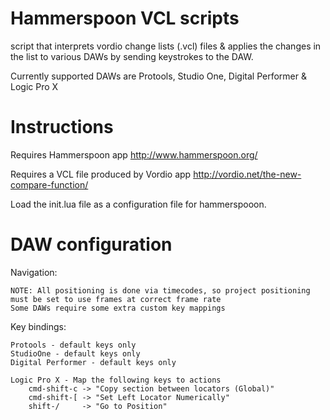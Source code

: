 # Hammerspoon VCL scripts

script that interprets vordio change lists (.vcl) files & applies the changes
in the list to various DAWs by sending keystrokes to the DAW.

Currently supported DAWs are Protools, Studio One, Digital Performer & Logic Pro X

# Instructions

Requires Hammerspoon app http://www.hammerspoon.org/

Requires a VCL file produced by Vordio app http://vordio.net/the-new-compare-function/

Load the init.lua file as a configuration file for hammerspooon.

# DAW configuration

Navigation:

	NOTE: All positioning is done via timecodes, so project positioning must be set to use frames at correct frame rate
	Some DAWs require some extra custom key mappings

Key bindings:

	Protools - default keys only
	StudioOne - default keys only
	Digital Performer - default keys only
	
	Logic Pro X - Map the following keys to actions
		cmd-shift-c -> "Copy section between locators (Global)"
		cmd-shift-[ -> "Set Left Locator Numerically"
		shift-/ 	-> "Go to Position"
